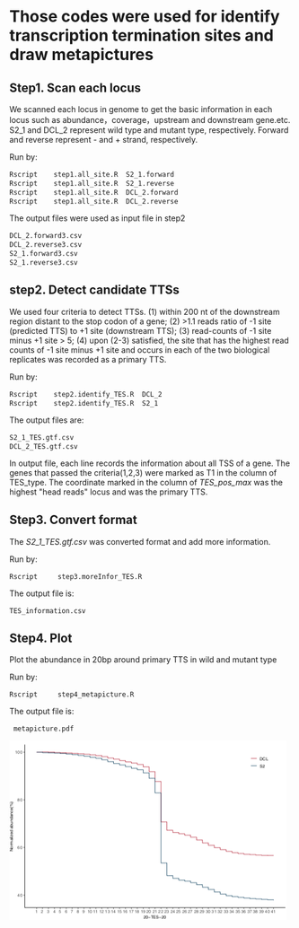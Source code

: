 # Those codes were used for identify transcription termination sites and draw metapictures

## Step1. Scan each locus
We scanned each locus in genome to get the basic information in each locus such as abundance，coverage，upstream and downstream gene.etc. S2_1 and DCL_2 represent wild type and mutant type, respectively. Forward and reverse represent - and + strand, respectively. 

Run by:
``` 
Rscript    step1.all_site.R  S2_1.forward
Rscript    step1.all_site.R  S2_1.reverse	
Rscript    step1.all_site.R  DCL_2.forward	
Rscript    step1.all_site.R  DCL_2.reverse
```

The output files were used as input file in step2
```
DCL_2.forward3.csv
DCL_2.reverse3.csv
S2_1.forward3.csv
S2_1.reverse3.csv
```


## step2. Detect candidate TTSs	
We used four criteria to detect TTSs. (1) within 200 nt of the downstream region distant to the stop codon of a gene; (2) >1.1 reads ratio of -1 site (predicted TTS) to +1 site (downstream TTS); (3) read-counts of -1 site minus +1 site > 5; (4) upon (2-3) satisfied, the site that has the highest read counts of -1 site minus +1 site and occurs in each of the two biological replicates was recorded as a primary TTS.

Run by:
```
Rscript    step2.identify_TES.R  DCL_2
Rscript    step2.identify_TES.R  S2_1
```

The output files are:
```
S2_1_TES.gtf.csv
DCL_2_TES.gtf.csv
```
In output file, each line records the information about all TSS of a gene. The genes that passed the criteria(1,2,3) were marked as T1 in the column of TES_type. The coordinate marked in the column of *TES_pos_max* was the highest "head reads" locus and was the primary TTS.

## Step3. Convert format
The  *S2_1_TES.gtf.csv* was converted format and add more information.

Run by:
```
Rscript     step3.moreInfor_TES.R
```

The  output file is:
```
TES_information.csv
```


## Step4. Plot
Plot the abundance in 20bp around primary TTS in wild and mutant type

Run by:
```
Rscript     step4_metapicture.R
```

The output file is:
```
 metapicture.pdf
```
![image](https://github.com/DXZbioinfor/aCPSF1-dependent-genome-wide-transcription-termination-of-Archaea/blob/master/result/TTS_result/metapicture.png)
